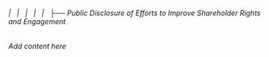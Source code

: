 ###### |   |   |   |   |   ├── Public Disclosure of Efforts to Improve Shareholder Rights and Engagement

*Add content here*